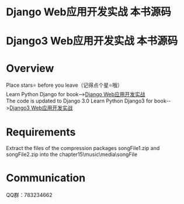 # Django Web应用开发实战 本书源码
# Django3 Web应用开发实战 本书源码
# Overview
Place stars⭐ before you leave（记得点个星⭐哦）
<br>
Learn Python Django for book--><a href="https://item.jd.com/12604813.html">Django Web应用开发实战</a>
<br>
The code is updated to Django 3.0
Learn Python Django3 for book--><a href="https://item.jd.com/13336064.html">Django3 Web应用开发实战</a>
<br>
# Requirements
Extract the files of the compression packages songFile1.zip and songFile2.zip into the chapter15\music\media\songFile
# Communication
QQ群：783234662

